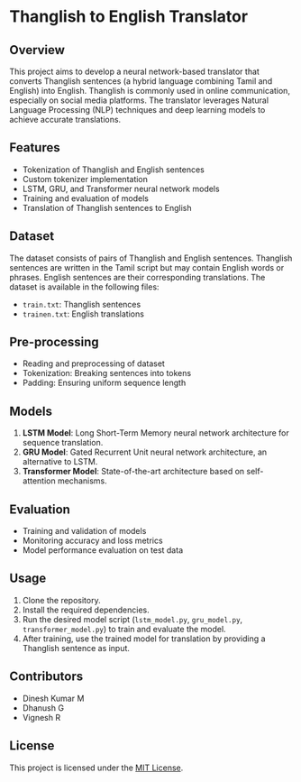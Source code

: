 # Thanglish to English Translator

## Overview
This project aims to develop a neural network-based translator that converts Thanglish sentences (a hybrid language combining Tamil and English) into English. Thanglish is commonly used in online communication, especially on social media platforms. The translator leverages Natural Language Processing (NLP) techniques and deep learning models to achieve accurate translations.

## Features
- Tokenization of Thanglish and English sentences
- Custom tokenizer implementation
- LSTM, GRU, and Transformer neural network models
- Training and evaluation of models
- Translation of Thanglish sentences to English

## Dataset
The dataset consists of pairs of Thanglish and English sentences. Thanglish sentences are written in the Tamil script but may contain English words or phrases. English sentences are their corresponding translations. The dataset is available in the following files:
- `train.txt`: Thanglish sentences
- `trainen.txt`: English translations

## Pre-processing
- Reading and preprocessing of dataset
- Tokenization: Breaking sentences into tokens
- Padding: Ensuring uniform sequence length

## Models
1. **LSTM Model**: Long Short-Term Memory neural network architecture for sequence translation.
2. **GRU Model**: Gated Recurrent Unit neural network architecture, an alternative to LSTM.
3. **Transformer Model**: State-of-the-art architecture based on self-attention mechanisms.

## Evaluation
- Training and validation of models
- Monitoring accuracy and loss metrics
- Model performance evaluation on test data

## Usage
1. Clone the repository.
2. Install the required dependencies.
3. Run the desired model script (`lstm_model.py`, `gru_model.py`, `transformer_model.py`) to train and evaluate the model.
4. After training, use the trained model for translation by providing a Thanglish sentence as input.

## Contributors
- Dinesh Kumar M
- Dhanush G
- Vignesh R

## License
This project is licensed under the [MIT License](https://mit-license.org/).